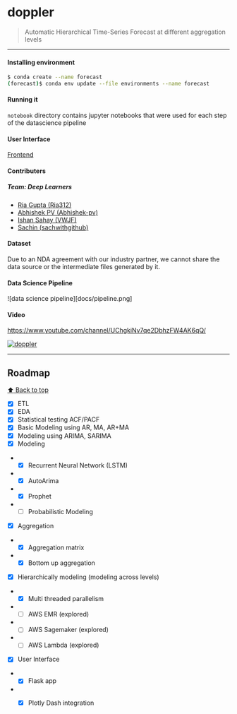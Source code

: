 # doppler

> Automatic Hierarchical Time-Series Forecast at different aggregation levels

***

#### Installing environment
```bash
$ conda create --name forecast
(forecast)$ conda env update --file environments --name forecast
```

#### Running it

`notebook` directory contains jupyter notebooks that were used for each step of the datascience pipeline

#### User Interface

[Frontend](https://github.com/sachwithgithub/doppler-frontend)

#### Contributers
##### Team: Deep Learners
- [Ria Gupta (Ria312)](https://github.com/Ria312)
- [Abhishek PV (Abhishek-pv)](https://github.com/Abhishek-pv)
- [Ishan Sahay (VWJF)](https://github.com/VWJF)
- [Sachin (sachwithgithub)](https://github.com/sachwithgithub)

#### Dataset

Due to an NDA agreement with our industry partner, we cannot share the data source or the intermediate files generated by it.

#### Data Science Pipeline

![data science pipeline][docs/pipeline.png]

#### Video
https://www.youtube.com/channel/UChgkiNv7qe2DbhzFW4AK6qQ/

[![doppler](http://img.youtube.com/vi/UChgkiNv7qe2DbhzFW4AK6qQ/0.jpg)](https://www.youtube.com/channel/UChgkiNv7qe2DbhzFW4AK6qQ/)


***

## Roadmap
[:arrow_up: Back to top](#doppler)
- [x] ETL
- [x] EDA
- [x] Statistical testing ACF/PACF
- [x] Basic Modeling using AR, MA, AR+MA
- [x] Modeling using ARIMA, SARIMA 
- [x] Modeling
- - [x] Recurrent Neural Network (LSTM)
- - [x] AutoArima
- - [x] Prophet
- - [ ] Probabilistic Modeling
- [x] Aggregation
- - [x] Aggregation matrix
- - [x] Bottom up aggregation
- [x] Hierarchically modeling (modeling across levels)
- - [x] Multi threaded parallelism
- - [ ] AWS EMR (explored)
- - [ ] AWS Sagemaker (explored)
- - [ ] AWS Lambda (explored)
- [x] User Interface 
- - [x] Flask app
- - [x] Plotly Dash integration



